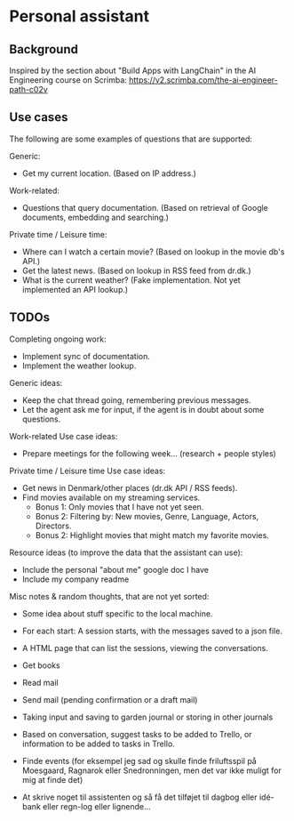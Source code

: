 # Personal assistant

## Background

Inspired by the section about "Build Apps with LangChain" in the AI Engineering course on Scrimba:
https://v2.scrimba.com/the-ai-engineer-path-c02v


## Use cases

The following are some examples of questions that are supported:

Generic:
- Get my current location. (Based on IP address.)

Work-related:
- Questions that query documentation. (Based on retrieval of Google documents, embedding and searching.)

Private time / Leisure time:
- Where can I watch a certain movie? (Based on lookup in the movie db's API.)
- Get the latest news. (Based on lookup in RSS feed from dr.dk.)
- What is the current weather? (Fake implementation. Not yet implemented an API lookup.)


## TODOs

Completing ongoing work:
- Implement sync of documentation.
- Implement the weather lookup.

Generic ideas:
- Keep the chat thread going, remembering previous messages.
- Let the agent ask me for input, if the agent is in doubt about some questions.

Work-related Use case ideas:
- Prepare meetings for the following week... (research + people styles)

Private time / Leisure time Use case ideas:
- Get news in Denmark/other places (dr.dk API / RSS feeds).
- Find movies available on my streaming services.
  - Bonus 1: Only movies that I have not yet seen.
  - Bonus 2: Filtering by: New movies, Genre, Language, Actors, Directors.
  - Bonus 2: Highlight movies that might match my favorite movies.

Resource ideas (to improve the data that the assistant can use):
- Include the personal "about me" google doc I have
- Include my company readme

Misc notes & random thoughts, that are not yet sorted:
- Some idea about stuff specific to the local machine.
- For each start: A session starts, with the messages saved to a json file.
- A HTML page that can list the sessions, viewing the conversations.
- Get books
- Read mail
- Send mail (pending confirmation or a draft mail)
- Taking input and saving to garden journal or storing in other journals
- Based on conversation, suggest tasks to be added to Trello, or information to be added to tasks in Trello.


- Finde events (for eksempel jeg sad og skulle finde friluftsspil på Moesgaard, Ragnarok eller Snedronningen, men det var ikke muligt for mig at finde det)
- At skrive noget til assistenten og så få det tilføjet til dagbog eller idé-bank eller regn-log eller lignende...